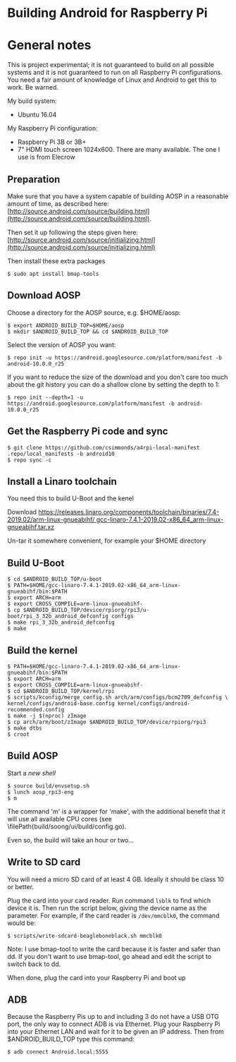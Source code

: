 # Building Android for Raspberry Pi

# General notes
This is project experimental; it is not guaranteed to build on all possible
systems and it is not guaranteed to run on all Raspberry Pi configurations.
You need a fair amount of knowledge of Linux and Android to get this to work.
Be warned.

My build system:
 - Ubuntu 16.04

My Raspberry Pi configuration:
 - Raspberry Pi 3B or 3B+
 - 7" HDMI touch screen 1024x600. There are many available. The one I use
   is from Elecrow


## Preparation

Make sure that you have a system capable of building AOSP in a reasonable
amount of time, as described here:
[http://source.android.com/source/building.html](http://source.android.com/source/building.html).

Then set it up following the steps given here:
[http://source.android.com/source/initializing.html](http://source.android.com/source/initializing.html)

Then install these extra packages
```
$ sudo apt install bmap-tools
```


## Download AOSP

Choose a directory for the AOSP source, e.g. $HOME/aosp:
```
$ export ANDROID_BUILD_TOP=$HOME/aosp
$ mkdir $ANDROID_BUILD_TOP && cd $ANDROID_BUILD_TOP
```

Select the version of AOSP you want:
```
$ repo init -u https://android.googlesource.com/platform/manifest -b android-10.0.0_r25
```

If you want to reduce the size of the download and you don't care too much
about the git history you can do a shallow clone by setting the depth to 1:
```
$ repo init --depth=1 -u https://android.googlesource.com/platform/manifest -b android-10.0.0_r25
```

## Get the Raspberry Pi code and sync

```
$ git clone https://github.com/csimmonds/a4rpi-local-manifest .repo/local_manifests -b android10
$ repo sync -c
```


## Install a Linaro toolchain
You need this to build U-Boot and the kenel

Download
[https://releases.linaro.org/components/toolchain/binaries/7.4-2019.02/arm-linux-gnueabihf/
gcc-linaro-7.4.1-2019.02-x86_64_arm-linux-gnueabihf.tar.xz](https://releases.linaro.org/components/toolchain/binaries/7.4-2019.02/arm-linux-gnueabihf/gcc-linaro-7.4.1-2019.02-x86_64_arm-linux-gnueabihf.tar.xz)

Un-tar it somewhere convenient, for example your $HOME directory

## Build U-Boot

```
$ cd $ANDROID_BUILD_TOP/u-boot
$ PATH=$HOME/gcc-linaro-7.4.1-2019.02-x86_64_arm-linux-gnueabihf/bin:$PATH
$ export ARCH=arm
$ export CROSS_COMPILE=arm-linux-gnueabihf-
$ cp $ANDROID_BUILD_TOP/device/rpiorg/rpi3/u-boot/rpi_3_32b_android_defconfig configs
$ make rpi_3_32b_android_defconfig
$ make
```

## Build the kernel
```
$ PATH=$HOME/gcc-linaro-7.4.1-2019.02-x86_64_arm-linux-gnueabihf/bin:$PATH
$ export ARCH=arm
$ export CROSS_COMPILE=arm-linux-gnueabihf-
$ cd $ANDROID_BUILD_TOP/kernel/rpi
$ scripts/kconfig/merge_config.sh arch/arm/configs/bcm2709_defconfig \
kernel/configs/android-base.config kernel/configs/android-recommended.config
$ make -j $(nproc) zImage
$ cp arch/arm/boot/zImage $ANDROID_BUILD_TOP/device/rpiorg/rpi3
$ make dtbs
$ croot
```

## Build AOSP

Start a *new shell*

```
$ source build/envsetup.sh
$ lunch aosp_rpi3-eng
$ m
```
The command 'm' is a wrapper for 'make', with the additional benefit that it
will use all available CPU cores (see \filePath{build/soong/ui/build/config.go).

Even so, the build will take an hour or two...


## Write to SD card

You will need a micro SD card of at least 4 GB. Ideally it should
be class 10 or better.

Plug the card into your card reader. Run command `lsblk` to find which
device it is. Then run the script below, giving the device name as the
parameter. For example, if the card reader is `/dev/mmcblk0`, the
command would be:
```
$ scripts/write-sdcard-beagleboneblack.sh mmcblk0
```
Note: I use bmap-tool to write the card because it is faster and
safer than dd. If you don't want to use bmap-tool, go ahead and edit the script
to switch back to dd.

When done, plug the card into your Raspberry Pi and boot up


## ADB

Because the Raspberry Pis up to and including 3 do not have a USB OTG port, the
only way to connect ADB is via Ethernet. Plug your Raspberry Pi into your Ethernet
LAN and wait for it to be given an IP address. Then from $ANDROID_BUILD_TOP type
this command:

```
$ adb connect Android.local:5555
```

